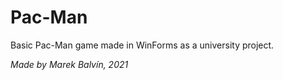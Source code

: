 # Pac-Man
Basic Pac-Man game made in WinForms as a university project. 

*Made by Marek Balvín, 2021*
